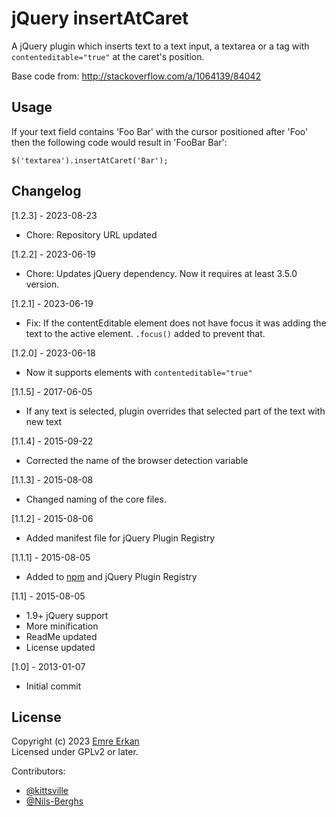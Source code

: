 # jQuery insertAtCaret

A jQuery plugin which inserts text to a text input, a textarea or a tag with 
`contenteditable="true"` at the caret's position.

Base code from: http://stackoverflow.com/a/1064139/84042

## Usage

If your text field contains 'Foo Bar' with the cursor positioned after 'Foo' 
then the following code would result in 'FooBar Bar':

```
$('textarea').insertAtCaret('Bar');
```

## Changelog

[1.2.3] - 2023-08-23

* Chore: Repository URL updated

[1.2.2] - 2023-06-19

* Chore: Updates jQuery dependency. Now it requires at least 3.5.0 version.

[1.2.1] - 2023-06-19

* Fix: If the contentEditable element does not have focus it was adding the text
  to the active element. `.focus()` added to prevent that.

[1.2.0] - 2023-06-18

* Now it supports elements with `contenteditable="true"`

[1.1.5] - 2017-06-05

* If any text is selected, plugin overrides that selected part of the text with new text

[1.1.4] - 2015-09-22

* Corrected the name of the browser detection variable

[1.1.3] - 2015-08-08

* Changed naming of the core files.

[1.1.2] - 2015-08-06

* Added manifest file for jQuery Plugin Registry

[1.1.1] - 2015-08-05

* Added to [npm](https://www.npmjs.com/package/insert-at-caret) and jQuery Plugin Registry

[1.1] - 2015-08-05

* 1.9+ jQuery support
* More minification
* ReadMe updated
* License updated

[1.0] - 2013-01-07

* Initial commit

## License

Copyright (c) 2023 [Emre Erkan](http://www.karalamalar.net/)  
Licensed under GPLv2 or later.

Contributors:

- [@kittsville](https://github.com/kittsville)
- [@Nils-Berghs](https://github.com/Nils-Berghs)